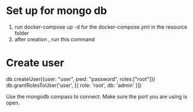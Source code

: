 

# Set up for mongo db

1. run docker-compose up -d for the docker-compose.yml in the resource folder
2. after creation , run this command
# Create user
db.createUser({user: "user", pwd: "password", roles:["root"]})
db.grantRolesToUser('user', [{ role: 'root', db: 'admin' }])

Use the mongodb compass to connect. Make sure the port you are using is open.